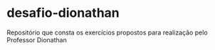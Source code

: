 # desafio-dionathan

Repositório que consta os exercícios propostos para realização pelo Professor Dionathan
